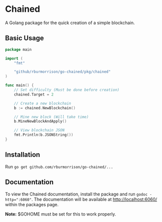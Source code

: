 # Chained

A Golang package for the quick creation of a simple blockchain.

## Basic Usage

```go
package main

import (
    "fmt"

    "github/rburmorrison/go-chained/pkg/chained"
)

func main() {
    // Set difficulty (Must be done before creation)
    chained.Target = 2

    // Create a new blockchain
    b := chained.NewBlockchain()

    // Mine new block (Will take time)
    b.MineNewBlockAndApply()

    // View blockchain JSON
    fmt.Println(b.JSONString())
}
```

## Installation

Run `go get github.com/rburmorrison/go-chained/...`

## Documentation

To view the Chained documentation, install the package and run `godoc -http=":6060"`. The documentation will be available at [http://localhost:6060/](http://localhost:6060/) within the packages page.

**Note:** $GOHOME must be set for this to work properly.
